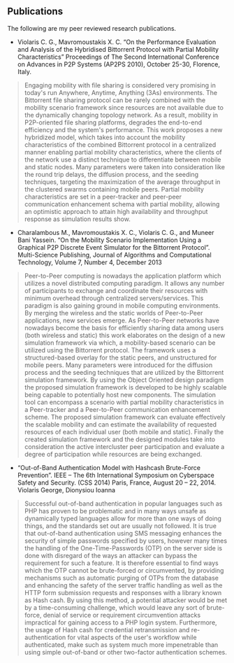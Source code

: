 ## Publications

The following are my peer reviewed research publications.

- Violaris C. G., Mavromoustakis X. C. “On the Performance Evaluation and Analysis of the Hybridised Bittorrent Protocol with Partial Mobility Characteristics” Proceedings of The Second International Conference on Advances in P2P Systems (AP2PS 2010), October 25-30, Florence, Italy.
> Engaging mobility with file sharing is considered very promising in today's run Anywhere, Anytime, Anything (3As) environments. The Bittorrent file sharing protocol can be rarely combined with the mobility scenario framework since resources are not available due to the dynamically changing topology network. As a result, mobility in P2P-oriented file sharing platforms, degrades the end-to-end efficiency and the system's performance. This work proposes a new hybridized model, which takes into account the mobility characteristics of the combined Bittorrent protocol in a centralized manner enabling partial mobility characteristics, where the clients of the network use a distinct technique to differentiate between mobile and static nodes. Many parameters were taken into consideration like the round trip delays, the diffusion process, and the seeding techniques, targeting the maximization of the average throughput in the clustered swarms containing mobile peers. Partial mobility characteristics are set in a peer-tracker and peer-peer communication enhancement schema with partial mobility, allowing an optimistic approach to attain high availability and throughput response as simulation results show.

- Charalambous M., Mavromoustakis X. C., Violaris C. G., and Muneer Bani Yassein. “On the Mobility Scenario Implementation Using a Graphical P2P Discrete Event Simulator for the Bittorrent Protocol”. Multi-Science Publishing, Journal of Algorithms and Computational Technology, Volume 7, Number 4, December 2013
> Peer-to-Peer computing is nowadays the application platform which utilizes a novel distributed computing paradigm. It allows any number of participants to exchange and coordinate their resources with minimum overhead through centralized servers/services. This paradigm is also gaining ground in mobile computing environments. By merging the wireless and the static worlds of Peer-to-Peer applications, new services emerge. As Peer-to-Peer networks have nowadays become the basis for efficiently sharing data among users (both wireless and static) this work elaborates on the design of a new simulation framework via which, a mobility-based scenario can be utilized using the Bittorrent protocol. The framework uses a structured-based overlay for the static peers, and unstructured for mobile peers. Many parameters were introduced for the diffusion process and the seeding techniques that are utilized by the Bittorrent simulation framework. By using the Object Oriented design paradigm the proposed simulation framework is developed to be highly scalable being capable to potentially host new components. The simulation tool can encompass a scenario with partial mobility characteristics in a Peer-tracker and a Peer-to-Peer communication enhancement scheme. The proposed simulation framework can evaluate effectively the scalable mobility and can estimate the availability of requested resources of each individual user (both mobile and static). Finally the created simulation framework and the designed modules take into consideration the active intercluster peer participation and evaluate a degree of participation while resources are being exchanged.

- “Out-of-Band Authentication Model with Hashcash Brute-Force Prevention”. IEEE – The 6th International Symposium on Cyberspace Safety and Security. (CSS 2014) Paris, France, August 20 – 22, 2014. Violaris George, Dionysiou Ioanna
> Successful out-of-band authentication in popular languages such as PHP has proven to be problematic and in many ways unsafe as dynamically typed languages allow for more than one ways of doing things, and the standards set out are usually not followed. It is true that out-of-band authentication using SMS messaging enhances the security of simple passwords specified by users, however many times the handling of the One-Time-Passwords (OTP) on the server side is done with disregard of the ways an attacker can bypass the requirement for such a feature. It is therefore essential to find ways which the OTP cannot be brute-forced or circumvented, by providing mechanisms such as automatic purging of OTPs from the database and enhancing the safety of the server traffic handling as well as the HTTP form submission requests and responses with a library known as Hash cash. By using this method, a potential attacker would be met by a time-consuming challenge, which would leave any sort of brute-force, denial of service or requirement circumvention attacks impractical for gaining access to a PHP login system. Furthermore, the usage of Hash cash for credential retransmission and re-authentication for vital aspects of the user's workflow while authenticated, make such as system much more impenetrable than using simple out-of-band or other two-factor authentication schemes.

